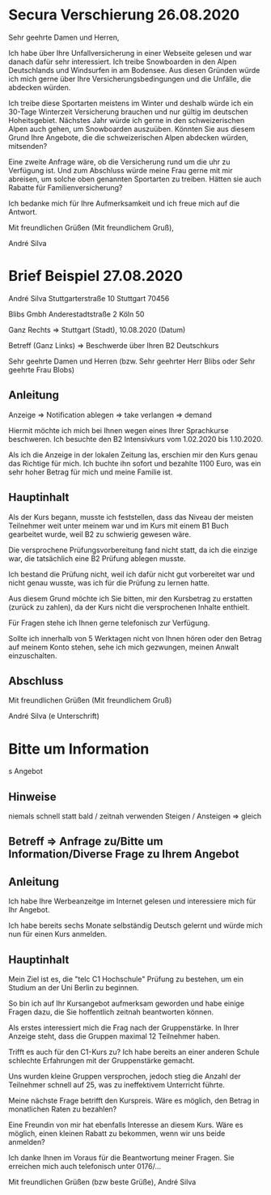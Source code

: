 # Secura Verschierung 26.08.2020

Sehr geehrte Damen und Herren,


Ich habe über Ihre Unfallversicherung in einer Webseite gelesen und war danach dafür sehr interessiert. Ich treibe Snowboarden in den Alpen Deutschlands und Windsurfen in am Bodensee. Aus diesen Gründen würde ich mich gerne über Ihre Versicherungsbedingungen und die Unfälle, die abdecken würden. 

Ich treibe diese Sportarten meistens im Winter und deshalb würde ich ein 30-Tage Winterzeit Versicherung brauchen und nur gültig im deutschen Hoheitsgebiet. Nächstes Jahr würde ich gerne in den schweizerischen Alpen auch gehen, um Snowboarden auszuüben. Könnten Sie aus diesem Grund Ihre Angebote, die die schweizerischen Alpen abdecken würden, mitsenden?


Eine zweite Anfrage wäre, ob die Versicherung rund um die uhr zu Verfügung ist. Und zum Abschluss würde meine Frau gerne mit mir abreisen, um solche oben genannten Sportarten zu treiben. Hätten sie auch Rabatte für Familienversicherung?

Ich bedanke mich für Ihre Aufmerksamkeit und ich freue mich auf die Antwort.

Mit freundlichen Grüßen (Mit freundlichem Gruß),

André Silva

# Brief Beispiel 27.08.2020

André Silva
Stuttgarterstraße 10
Stuttgart
70456

Blibs Gmbh
Anderestadtstraße 2
Köln
50

Ganz Rechts => Stuttgart (Stadt), 10.08.2020 (Datum)

Betreff (Ganz Links) => Beschwerde über Ihren B2 Deutschkurs

Sehr geehrte Damen und Herren (bzw. Sehr geehrter Herr Blibs oder Sehr geehrte Frau Blobs)

## Anleitung ##

Anzeige => Notification
ablegen => take
verlangen => demand

Hiermit möchte ich mich bei Ihnen wegen eines Ihrer Sprachkurse beschweren. Ich besuchte den B2 Intensivkurs vom 1.02.2020 bis 1.10.2020.

Als ich die Anzeige in der lokalen Zeitung las, erschien mir den Kurs genau das Richtige für mich. Ich buchte ihn sofort und bezahlte 1100 Euro, was ein sehr hoher Betrag für mich und meine Familie ist.

## Hauptinhalt
Als der Kurs begann, musste ich feststellen, dass das Niveau der meisten Teilnehmer weit unter meinem war und im Kurs mit einem B1 Buch gearbeitet wurde, weil B2 zu schwierig gewesen wäre.

Die versprochene Prüfungsvorbereitung fand nicht statt, da ich die einzige war, die tatsächlich eine B2 Prüfung ablegen musste.

Ich bestand die Prüfung nicht, weil ich dafür nicht gut vorbereitet war und nicht genau wusste, was ich für die Prüfung zu lernen hatte.

Aus diesem Grund möchte ich Sie bitten, mir den Kursbetrag zu erstatten (zurück zu zahlen), da der Kurs nicht die versprochenen Inhalte enthielt.

Für Fragen stehe ich Ihnen gerne telefonisch zur Verfügung.

Sollte ich innerhalb von 5 Werktagen nicht von Ihnen hören oder den Betrag auf meinem Konto stehen, sehe ich mich gezwungen, meinen Anwalt einzuschalten.

## Abschluss

Mit freundlichen Grüßen (Mit freundlichem Gruß)

André Silva 
(e Unterschrift)

# Bitte um Information

s Angebot
## Hinweise
niemals schnell statt bald / zeitnah verwenden
Steigen / Ansteigen => gleich

## Betreff => Anfrage zu/Bitte um Information/Diverse Frage zu Ihrem Angebot

## Anleitung
Ich habe Ihre Werbeanzeitge im Internet gelesen und interessiere mich für Ihr Angebot. 

Ich habe bereits sechs Monate selbständig Deutsch gelernt und würde mich nun für einen Kurs anmelden.

## Hauptinhalt
Mein Ziel ist es, die "telc C1 Hochschule" Prüfung zu bestehen, um ein Studium an der Uni Berlin zu beginnen.

So bin ich auf Ihr Kursangebot aufmerksam geworden und habe einige Fragen dazu, die Sie hoffentlich zeitnah beantworten können.

Als erstes interessiert mich die Frag nach der Gruppenstärke. In Ihrer Anzeige steht, dass die Gruppen maximal 12 Teilnehmer haben.

Trifft es auch für den C1-Kurs zu? Ich habe bereits an einer anderen Schule schlechte Erfahrungen mit der Gruppenstärke gemacht.

Uns wurden kleine Gruppen versprochen, jedoch stieg die Anzahl der Teilnehmer schnell auf 25, was zu ineffektivem Unterricht führte.

Meine nächste Frage betrifft den Kurspreis. Wäre es möglich, den Betrag in monatlichen Raten zu bezahlen?

Eine Freundin von mir hat ebenfalls Interesse an diesem Kurs. Wäre es möglich, einen kleinen Rabatt zu bekommen, wenn wir uns beide anmelden?

Ich danke Ihnen im Voraus für die Beantwortung meiner Fragen. Sie erreichen mich auch telefonisch unter 0176/...

Mit freundlichen Grüßen (bzw beste Grüße),
André Silva 
